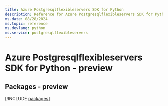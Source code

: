 ```yaml
---
title: Azure Postgresqlflexibleservers SDK for Python
description: Reference for Azure Postgresqlflexibleservers SDK for Python
ms.date: 08/28/2024
ms.topic: reference
ms.devlang: python
ms.service: postgresqlflexibleservers
---
```

# Azure Postgresqlflexibleservers SDK for Python - preview
## Packages - preview
[!INCLUDE [packages](postgresqlflexibleservers-index.md)]